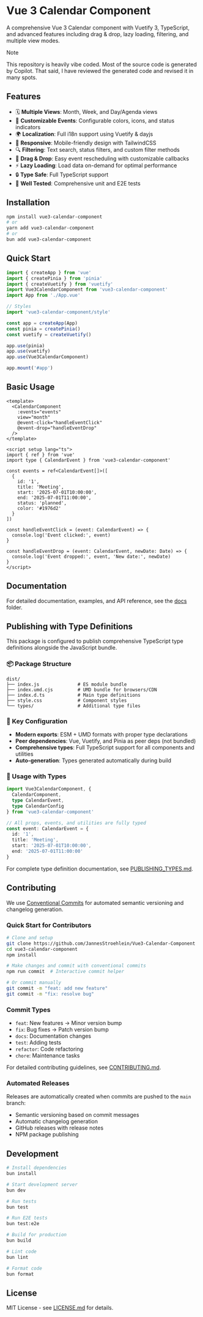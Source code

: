 # Vue 3 Calendar Component

A comprehensive Vue 3 Calendar component with Vuetify 3, TypeScript, and advanced features including drag & drop, lazy loading, filtering, and multiple view modes.

> [!NOTE]  
> This repository is heavily vibe coded. Most of the source code is generated by Copilot.
> That said, I have reviewed the generated code and revised it in many spots.

## Features

- 🗓️ **Multiple Views**: Month, Week, and Day/Agenda views
- 🎨 **Customizable Events**: Configurable colors, icons, and status indicators
- 🌍 **Localization**: Full i18n support using Vuetify & dayjs
- 📱 **Responsive**: Mobile-friendly design with TailwindCSS
- 🔍 **Filtering**: Text search, status filters, and custom filter methods
- 🎯 **Drag & Drop**: Easy event rescheduling with customizable callbacks
- ⚡ **Lazy Loading**: Load data on-demand for optimal performance
- 🔒 **Type Safe**: Full TypeScript support
- 🧪 **Well Tested**: Comprehensive unit and E2E tests

## Installation

```bash
npm install vue3-calendar-component
# or
yarn add vue3-calendar-component
# or
bun add vue3-calendar-component
```

## Quick Start

```typescript
import { createApp } from 'vue'
import { createPinia } from 'pinia'
import { createVuetify } from 'vuetify'
import Vue3CalendarComponent from 'vue3-calendar-component'
import App from './App.vue'

// Styles
import 'vue3-calendar-component/style'

const app = createApp(App)
const pinia = createPinia()
const vuetify = createVuetify()

app.use(pinia)
app.use(vuetify)
app.use(Vue3CalendarComponent)

app.mount('#app')
```

## Basic Usage

```vue
<template>
  <CalendarComponent
    :events="events"
    view="month"
    @event-click="handleEventClick"
    @event-drop="handleEventDrop"
  />
</template>

<script setup lang="ts">
import { ref } from 'vue'
import type { CalendarEvent } from 'vue3-calendar-component'

const events = ref<CalendarEvent[]>([
  {
    id: '1',
    title: 'Meeting',
    start: '2025-07-01T10:00:00',
    end: '2025-07-01T11:00:00',
    status: 'planned',
    color: '#1976d2'
  }
])

const handleEventClick = (event: CalendarEvent) => {
  console.log('Event clicked:', event)
}

const handleEventDrop = (event: CalendarEvent, newDate: Date) => {
  console.log('Event dropped:', event, 'New date:', newDate)
}
</script>
```

## Documentation

For detailed documentation, examples, and API reference, see the [docs](./docs) folder.

## Publishing with Type Definitions

This package is configured to publish comprehensive TypeScript type definitions alongside the JavaScript bundle.

### 📦 Package Structure

```
dist/
├── index.js              # ES module bundle  
├── index.umd.cjs         # UMD bundle for browsers/CDN
├── index.d.ts            # Main type definitions
├── style.css             # Component styles
└── types/                # Additional type files
```

### 🔧 Key Configuration

- **Modern exports**: ESM + UMD formats with proper type declarations
- **Peer dependencies**: Vue, Vuetify, and Pinia as peer deps (not bundled)
- **Comprehensive types**: Full TypeScript support for all components and utilities
- **Auto-generation**: Types generated automatically during build

### 🚀 Usage with Types

```typescript
import Vue3CalendarComponent, { 
  CalendarComponent,
  type CalendarEvent,
  type CalendarConfig 
} from 'vue3-calendar-component'

// All props, events, and utilities are fully typed
const event: CalendarEvent = {
  id: '1',
  title: 'Meeting',
  start: '2025-07-01T10:00:00',
  end: '2025-07-01T11:00:00'
}
```

For complete type definition documentation, see [PUBLISHING_TYPES.md](./docs/PUBLISHING_TYPES.md).

## Contributing

We use [Conventional Commits](https://www.conventionalcommits.org/) for automated semantic versioning and changelog generation.

### Quick Start for Contributors

```bash
# Clone and setup
git clone https://github.com/JannesStroehlein/Vue3-Calendar-Component
cd vue3-calendar-component
npm install

# Make changes and commit with conventional commits
npm run commit  # Interactive commit helper

# Or commit manually
git commit -m "feat: add new feature"
git commit -m "fix: resolve bug"
```

### Commit Types
- `feat`: New features → Minor version bump
- `fix`: Bug fixes → Patch version bump  
- `docs`: Documentation changes
- `test`: Adding tests
- `refactor`: Code refactoring
- `chore`: Maintenance tasks

For detailed contributing guidelines, see [CONTRIBUTING.md](./CONTRIBUTING.md).

### Automated Releases

Releases are automatically created when commits are pushed to the `main` branch:
- Semantic versioning based on commit messages
- Automatic changelog generation
- GitHub releases with release notes
- NPM package publishing

## Development

```bash
# Install dependencies
bun install

# Start development server
bun dev

# Run tests
bun test

# Run E2E tests
bun test:e2e

# Build for production
bun build

# Lint code
bun lint

# Format code
bun format
```

## License

MIT License - see [LICENSE.md](./LICENSE.md) for details.
